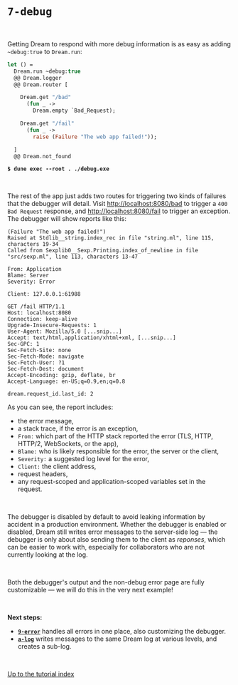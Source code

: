 # `7-debug`

<br>

Getting Dream to respond with more debug information is as easy as adding
`~debug:true` to `Dream.run`:

```ocaml
let () =
  Dream.run ~debug:true
  @@ Dream.logger
  @@ Dream.router [

    Dream.get "/bad"
      (fun _ ->
        Dream.empty `Bad_Request);

    Dream.get "/fail"
      (fun _ ->
        raise (Failure "The web app failed!"));

  ]
  @@ Dream.not_found
```

<pre><code><b>$ dune exec --root . ./debug.exe</b></code></pre>

<br>

The rest of the app just adds two routes for triggering two kinds of
failures that the debugger will detail. Visit
[http://localhost:8080/bad](http://localhost:8080/bad) to trigger a
`400 Bad Request` response, and
[http://localhost:8080/fail](http://localhost:8080/fail) to trigger an
exception. The debugger will show reports like this:

```
(Failure "The web app failed!")
Raised at Stdlib__string.index_rec in file "string.ml", line 115, characters 19-34
Called from Sexplib0__Sexp.Printing.index_of_newline in file "src/sexp.ml", line 113, characters 13-47

From: Application
Blame: Server
Severity: Error

Client: 127.0.0.1:61988

GET /fail HTTP/1.1
Host: localhost:8080
Connection: keep-alive
Upgrade-Insecure-Requests: 1
User-Agent: Mozilla/5.0 [...snip...]
Accept: text/html,application/xhtml+xml, [...snip...]
Sec-GPC: 1
Sec-Fetch-Site: none
Sec-Fetch-Mode: navigate
Sec-Fetch-User: ?1
Sec-Fetch-Dest: document
Accept-Encoding: gzip, deflate, br
Accept-Language: en-US;q=0.9,en;q=0.8

dream.request_id.last_id: 2
```
<!-- Get the request id in the list. -->

As you can see, the report includes:

- the error message,
- a stack trace, if the error is an exception,
- `From:` which part of the HTTP stack reported the error (TLS, HTTP, HTTP/2,
  WebSockets, or the app),
- `Blame:` who is likely responsible for the error, the server or the client,
- `Severity:` a suggested log level for the error,
- `Client:` the client address,
- request headers,
- any request-scoped and application-scoped variables set in the request.

<!-- TODO Link to the tutorial example on variables and also mention that they
     are advanced and usually internal. -->

<br>

The debugger is disabled by default to avoid leaking information by accident in
a production environment. Whether the debugger is enabled or disabled, Dream
still writes error messages to the server-side log &mdash; the debugger is only
about also sending them to the client as *reponses*, which can be easier to
work with, especially for collaborators who are not currently looking at the
log.

<br>

Both the debugger's output and the non-debug error page are fully customizable
&mdash; we will do this in the very next example!

<!-- TODO Fix after stack trace is fixed. -->
<!-- TODO Show the log -->
<!-- TODO API link -->

<br>

**Next steps:**

- [**`9-error`**](../9-error/#files) handles all errors in one place, also
  customizing the debugger.
- [**`a-log`**](../a-log/#files) writes messages to the same Dream log at
  various levels, and creates a sub-log.

<br>

[Up to the tutorial index](../#readme)

